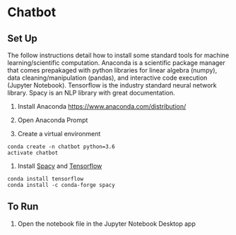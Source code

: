 # Chatbot

## Set Up
The follow instructions detail how to install some standard tools for machine learning/scientific computation. Anaconda is a scientific package manager that comes prepakaged with python libraries for linear algebra (numpy), data cleaning/manipulation (pandas), and interactive code execution (Jupyter Notebook). Tensorflow is the industry standard neural network library. Spacy is an NLP library with great documentation. 
 1. Install Anaconda 
  https://www.anaconda.com/distribution/

 1. Open Anaconda Prompt
 
 1. Create a virtual environment
  ```
  conda create -n chatbot python=3.6
  activate chatbot
  ```

 1. Install [Spacy](https://spacy.io/usage) and [Tensorflow]()

  ```
  conda install tensorflow
  conda install -c conda-forge spacy
  ```
  ## To Run
  1. Open the notebook file in the Jupyter Notebook Desktop app
  
